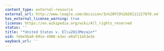 ```yaml
---
content_type: external-resource
external_url: http://www.leagle.com/decision/In%20FCO%2020111227070.xml/U.S.%20v.%20EL-MEZAIN
has_external_license_warning: true
license: https://en.wikipedia.org/wiki/All_rights_reserved
status: ''
title: "*United States v. El\u2013Mezain*"
uid: 7ebe5ba0-691e-4906-a3ec-e8af11a53e2e
wayback_url: ''
---
```

